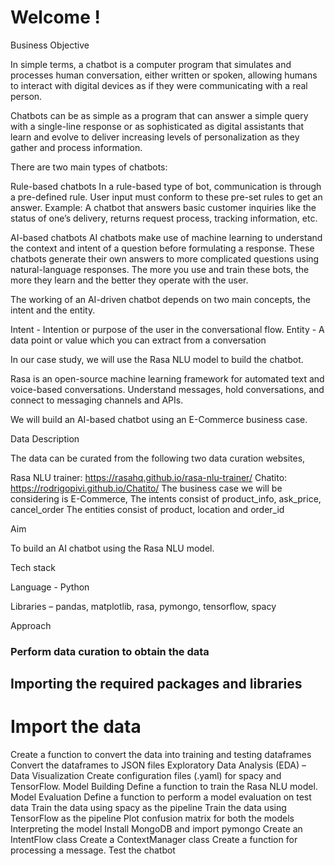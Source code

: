 # Welcome !

Business Objective

 

In simple terms, a chatbot is a computer program that simulates and processes human conversation, either written or spoken, allowing humans to interact with digital devices as if they were communicating with a real person.

Chatbots can be as simple as a program that can answer a simple query with a single-line response or as sophisticated as digital assistants that learn and evolve to deliver increasing levels of personalization as they gather and process information.

 

There are two main types of chatbots:

 

Rule-based chatbots 
In a rule-based type of bot, communication is through a pre-defined rule. User input must conform to these pre-set rules to get an answer. Example: A chatbot that answers basic customer inquiries like the status of one’s delivery, returns request process, tracking information, etc. 

 

AI-based chatbots
AI chatbots make use of machine learning to understand the context and intent of a question before formulating a response. These chatbots generate their own answers to more complicated questions using natural-language responses. The more you use and train these bots, the more they learn and the better they operate with the user.

 

The working of an AI-driven chatbot depends on two main concepts, the intent and the entity. 

Intent - Intention or purpose of the user in the conversational flow.
Entity - A data point or value which you can extract from a conversation
 

In our case study, we will use the Rasa NLU model to build the chatbot.

Rasa is an open-source machine learning framework for automated text and voice-based conversations. Understand messages, hold conversations, and connect to messaging channels and APIs.

 

We will build an AI-based chatbot using an E-Commerce business case.

Data Description 

 

The data can be curated from the following two data curation websites,

Rasa NLU trainer: https://rasahq.github.io/rasa-nlu-trainer/
Chatito: https://rodrigopivi.github.io/Chatito/
The business case we will be considering is E-Commerce,
The intents consist of product_info, ask_price, cancel_order
The entities consist of product, location and order_id
 

 

Aim

 

To build an AI chatbot using the Rasa NLU model.

 

 

Tech stack

 

Language - Python

Libraries – pandas, matplotlib, rasa, pymongo, tensorflow, spacy

 

 

Approach

 

### Perform data curation to obtain the data
## Importing the required packages and libraries
# Import the data
Create a function to convert the data into training and testing dataframes
Convert the dataframes to JSON files
Exploratory Data Analysis (EDA) –
Data Visualization
Create configuration files (.yaml) for spacy and TensorFlow.
Model Building
Define a function to train the Rasa NLU model.
Model Evaluation
Define a function to perform a model evaluation on test data
Train the data using spacy as the pipeline
Train the data using TensorFlow as the pipeline
Plot confusion matrix for both the models
Interpreting the model
Install MongoDB and import pymongo
Create an IntentFlow class
Create a ContextManager class
Create a function for processing a message.
Test the chatbot


